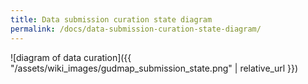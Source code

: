 ```yaml
---
title: Data submission curation state diagram
permalink: /docs/data-submission-curation-state-diagram/
---
```


![diagram of data curation]({{ "/assets/wiki_images/gudmap_submission_state.png" | relative_url }})

